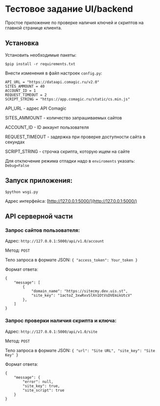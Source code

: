 
# Тестовое задание UI/backend
Простое приложение по  проверке наличия ключей и скриптов на главной странице клиента.

## Установка
Установить необходимые пакеты: 

```$pip install -r requirements.txt```

Внести изменения в файл настроек `config.py`:

```
API_URL = "https://dataapi.comagic.ru/v2.0"
SITES_AMMOUNT = 40
ACCOUNT_ID = 1
REQUEST_TIMEOUT = 2
SCRIPT_STRING = "https://app.comagic.ru/static/cs.min.js"
```
API_URL - адрес API Comagic

SITES_AMMOUNT - количество запрашиваемых сайтов

ACCOUNT_ID - ID аккаунт пользователя 

REQUEST_TIMEOUT - задержка при проверке доступности сайта в секундах

SCRIPT_STRING - строчка скрипта, которую ищем на сайте

Для отключение режима отладки надо в `enviroments` указать:
```Debug=False```

## Запуск приложения: 

```$python wsgi.py```

Адрес интерфейса: [http://127.0.0.1:5000/](http://127.0.0.1:5000/)

## API серверной части

### Запрос сайтов пользователя:
Адрес: `http://127.0.0.1:5000/api/v1.0/account`

Метод: `POST`

Тело запроса в формате JSON: `{ "access_token": Your_token }`

Формат ответа:
```     
{
    "message": [
        {
            "domain_name": "https://sitecmy.dev.uis.st",
            "site_key": "1actoZ_3xwRxvSlXn1OtVsDVEmikUtcV"
        },
    ]
}
```
### Запрос проверки наличия скрипта и ключа:

Адрес: `http://127.0.0.1:5000/api/v1.0/site`

Метод: `POST`

Тело запроса в формате JSON: `{ "url": "Site URL", "site_key": "Site Key" }`

Формат ответа:
```     
{
    "message": {
        "error": null,
        "site_key": true,
        "site_script": true
    }
}
```
